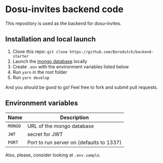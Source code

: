 # Dosu-invites backend code

This repository is used as the backend for dosu-invites.

## Installation and local launch

1. Clone this repo: `git clone https://github.com/Borodutch/backend-starter`
2. Launch the [mongo database](https://www.mongodb.com/) locally
3. Create `.env` with the environment variables listed below
4. Run `yarn` in the root folder
5. Run `yarn develop`

And you should be good to go! Feel free to fork and submit pull requests.

## Environment variables

| Name    | Description                              |
| ------- | ---------------------------------------- |
| `MONGO` | URL of the mongo database                |
| `JWT`   | secret for JWT                           |
| `PORT`  | Port to run server on (defaults to 1337) |

Also, please, consider looking at `.env.sample`.

